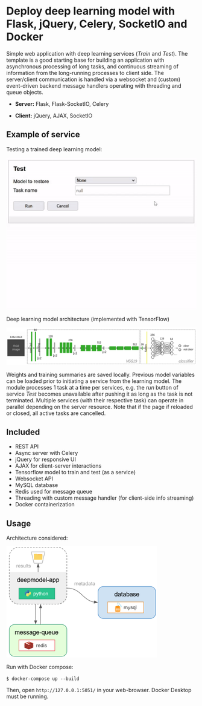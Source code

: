 # Deploy deep learning model with Flask, jQuery, Celery, SocketIO and Docker

Simple web application with deep learning services (_Train_ and _Test_). The template is a good starting 
base for building an application with asynchronous processing of long tasks,
and continuous streaming of information from the long-running processes to client side. The server/client
communication is handled via a websocket and (custom) event-driven backend message handlers operating
with threading and queue objects.

* **Server:** Flask, Flask-SocketIO, Celery

* **Client:** jQuery, AJAX, SocketIO

## Example of service

Testing a trained deep learning model:

![DeepModel UI](./figures/deepmodel-ui.gif)

Deep learning model architecture (implemented with TensorFlow)

![Model architecture](./figures/model-architecture.PNG)

Weights and training summaries are saved locally. Previous model variables can be loaded prior
to initiating a service from the learning model. The module processes 1 task at a time per services, 
e.g. the _run_ button of service _Test_ becomes unavailable after pushing it as long as the task is not
terminated. Multiple services (with their respective task) can operate in parallel depending on the 
server resource. Note that if the page if reloaded or closed, all active tasks are cancelled.

## Included

* REST API
* Async server with Celery
* jQuery for responsive UI
* AJAX for client-server interactions
* Tensorflow model to train and test (as a service)
* Websocket API
* MySQL database
* Redis used for message queue
* Threading with custom message handler (for client-side info streaming)
* Docker containerization

## Usage

Architecture considered:

![Containers](./figures/docker-containers.png)

Run with Docker compose:
```
$ docker-compose up --build
```
Then, open `http://127.0.0.1:5051/` in your web-browser. Docker Desktop must be running.